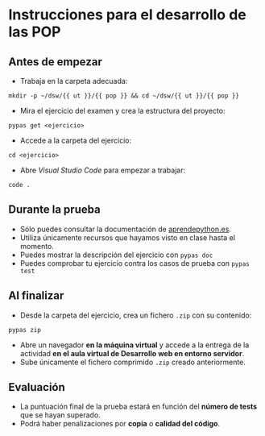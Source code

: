# Instrucciones para el desarrollo de las POP

## Antes de empezar

- Trabaja en la carpeta adecuada:

```console
mkdir -p ~/dsw/{{ ut }}/{{ pop }} && cd ~/dsw/{{ ut }}/{{ pop }}
```

- Mira el ejercicio del examen y crea la estructura del proyecto:

```console
pypas get <ejercicio>
```

- Accede a la carpeta del ejercicio:

```console
cd <ejercicio>
```

- Abre _Visual Studio Code_ para empezar a trabajar:

```console
code .
```

## Durante la prueba

- Sólo puedes consultar la documentación de [aprendepython.es](https://aprendepython.es).
- Utiliza únicamente recursos que hayamos visto en clase hasta el momento.
- Puedes mostrar la descripción del ejercicio con `pypas doc`
- Puedes comprobar tu ejercicio contra los casos de prueba con `pypas test`

## Al finalizar

- Desde la carpeta del ejercicio, crea un fichero `.zip` con su contenido:

```console
pypas zip
```

- Abre un navegador **en la máquina virtual** y accede a la entrega de la actividad **en el aula virtual de Desarrollo web en entorno servidor**.
- Sube únicamente el fichero comprimido `.zip` creado anteriormente.

## Evaluación

- La puntuación final de la prueba estará en función del **número de tests** que se hayan superado.
- Podrá haber penalizaciones por **copia** o **calidad del código**.
